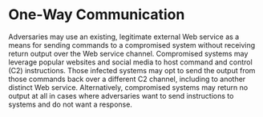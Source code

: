 # One-Way Communication

Adversaries may use an existing, legitimate external Web service as a means for sending commands to a compromised system without receiving return output over the Web service channel. Compromised systems may leverage popular websites and social media to host command and control (C2) instructions. Those infected systems may opt to send the output from those commands back over a different C2 channel, including to another distinct Web service. Alternatively, compromised systems may return no output at all in cases where adversaries want to send instructions to systems and do not want a response.